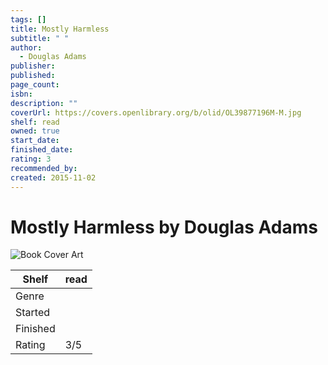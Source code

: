 ```yaml
---
tags: []
title: Mostly Harmless
subtitle: " "
author:
  - Douglas Adams
publisher: 
published: 
page_count: 
isbn: 
description: ""
coverUrl: https://covers.openlibrary.org/b/olid/OL39877196M-M.jpg
shelf: read
owned: true
start_date: 
finished_date: 
rating: 3
recommended_by: 
created: 2015-11-02
---
```


# Mostly Harmless by Douglas Adams

![Book Cover Art](https://covers.openlibrary.org/b/olid/OL39877196M-M.jpg)

| Shelf | read |
| --- | --- |
| Genre |  |
| Started |  |
| Finished |  |
| Rating | 3/5 |

